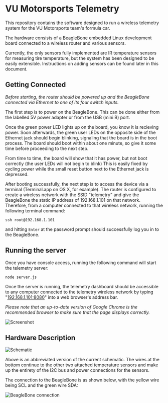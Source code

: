 # VU Motorsports Telemetry

This repository contains the software designed to run a wireless telemetry
system for the VU Motorsports team's formula car.

The hardware consists of a [BeagleBone][1] embedded Linux development board
connected to a wireless router and various sensors.

Currently, the only sensors fully implemented are IR temperature sensors for
measuring tire temperature, but the system has been designed to be easily
extensible. Instructions on adding sensors can be found later in this document.

## Getting Connected

*Before starting, the router should be powered up and the BeagleBone connected
via Ethernet to one of its four switch inputs.*

The first step is to power on the BeagleBone. This can be done either from the
labelled 5V power adapter or from the USB (mini B) port.

Once the green power LED lights up on the board, you know it is recieving power.
Soon afterwards, the green user LEDs on the opposite side of the Ethernet jack
should begin blinking, signaling that the board is in the boot process. The
board should boot within about one minute, so give it some time before
proceeding to the next step. 

From time to time, the board will show that it has power, but not boot correctly
(the user LEDs will not begin to blink) This is easily fixed by cycling power
while the small reset button next to the Ethernet jack is depressed. 

After booting successfully, the next step is to access the device via a terminal
(Terminal.app on OS X, for example). The router is configured to create
a wireless network with the SSID "telemetry" and give the BeagleBone the static
IP address of 192.168.1.101 on that network. Therefore, from a computer
connected to that wireless network, running the following terminal command:

    ssh root@192.168.1.101

and hitting `Enter` at the password prompt should successfully log you in to
the BeagleBone. 

## Running the server

Once you have console access, running the following command will start the
telemetry server:

    node server.js

Once the server is running, the telemetry dashboard should be accessible to any
computer connected to the telemetry wireless network by typing
"[192.168.1.101:8080][2]" into a web browser's address bar.

*Please note that an up-to-date version of Google Chrome is the recommended
browser to make sure that the page displays correctly.*

![Screenshot][3]

## Hardware Description

![Schematic][4]

Above is an abbreviated version of the current schematic. The wires at the
bottom continue to the other two attached temperature sensors and make up the
entirety of the I2C bus and power connections for the sensors. 

The connection to the BeagleBone is as shown below, with the yellow wire being
SCL and the green wire SDA:

![BeagleBone connection][5]

[1]: http://beagleboard.org/bone
[2]: http://192.168.1.101:8080
[3]: http://i.imgur.com/yOSW3.pngWiTOe
[4]: http://i.imgur.com/WiTOe.png
[5]: http://i.imgur.com/YLtiS.png
